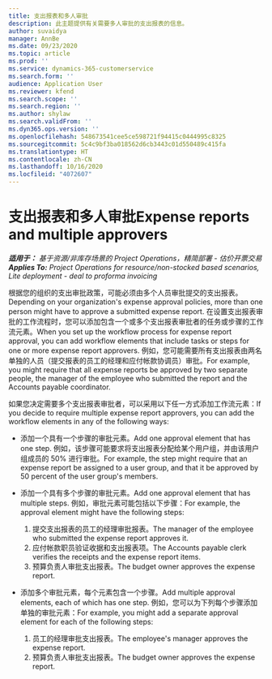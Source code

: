 ```yaml
---
title: 支出报表和多人审批
description: 此主题提供有关需要多人审批的支出报表的信息。
author: suvaidya
manager: AnnBe
ms.date: 09/23/2020
ms.topic: article
ms.prod: ''
ms.service: dynamics-365-customerservice
ms.search.form: ''
audience: Application User
ms.reviewer: kfend
ms.search.scope: ''
ms.search.region: ''
ms.author: shylaw
ms.search.validFrom: ''
ms.dyn365.ops.version: ''
ms.openlocfilehash: 548673541cee5ce598721f94415c0444995c8325
ms.sourcegitcommit: 5c4c9bf3ba018562d6cb3443c01d550489c415fa
ms.translationtype: HT
ms.contentlocale: zh-CN
ms.lasthandoff: 10/16/2020
ms.locfileid: "4072607"
---
```

# <a name="expense-reports-and-multiple-approvers"></a><span data-ttu-id="09b15-103">支出报表和多人审批</span><span class="sxs-lookup"><span data-stu-id="09b15-103">Expense reports and multiple approvers</span></span>

<span data-ttu-id="09b15-104">_**适用于：** 基于资源/非库存场景的 Project Operations，精简部署 - 估价开票交易_</span><span class="sxs-lookup"><span data-stu-id="09b15-104">_**Applies To:** Project Operations for resource/non-stocked based scenarios, Lite deployment - deal to proforma invoicing_</span></span>

<span data-ttu-id="09b15-105">根据您的组织的支出审批政策，可能必须由多个人员审批提交的支出报表。</span><span class="sxs-lookup"><span data-stu-id="09b15-105">Depending on your organization's expense approval policies, more than one person might have to approve a submitted expense report.</span></span> <span data-ttu-id="09b15-106">在设置支出报表审批的工作流程时，您可以添加包含一个或多个支出报表审批者的任务或步骤的工作流元素。</span><span class="sxs-lookup"><span data-stu-id="09b15-106">When you set up the workflow process for expense report approval, you can add workflow elements that include tasks or steps for one or more expense report approvers.</span></span> <span data-ttu-id="09b15-107">例如，您可能需要所有支出报表由两名单独的人员（提交报表的员工的经理和应付帐款协调员）审批。</span><span class="sxs-lookup"><span data-stu-id="09b15-107">For example, you might require that all expense reports be approved by two separate people, the manager of the employee who submitted the report and the Accounts payable coordinator.</span></span>

<span data-ttu-id="09b15-108">如果您决定需要多个支出报表审批者，可以采用以下任一方式添加工作流元素：</span><span class="sxs-lookup"><span data-stu-id="09b15-108">If you decide to require multiple expense report approvers, you can add the workflow elements in any of the following ways:</span></span>

- <span data-ttu-id="09b15-109">添加一个具有一个步骤的审批元素。</span><span class="sxs-lookup"><span data-stu-id="09b15-109">Add one approval element that has one step.</span></span> <span data-ttu-id="09b15-110">例如，该步骤可能要求将支出报表分配给某个用户组，并由该用户组成员的 50% 进行审批。</span><span class="sxs-lookup"><span data-stu-id="09b15-110">For example, the step might require that an expense report be assigned to a user group, and that it be approved by 50 percent of the user group's members.</span></span>
- <span data-ttu-id="09b15-111">添加一个具有多个步骤的审批元素。</span><span class="sxs-lookup"><span data-stu-id="09b15-111">Add one approval element that has multiple steps.</span></span> <span data-ttu-id="09b15-112">例如，审批元素可能包括以下步骤：</span><span class="sxs-lookup"><span data-stu-id="09b15-112">For example, the approval element might have the following steps:</span></span>

    1. <span data-ttu-id="09b15-113">提交支出报表的员工的经理审批报表。</span><span class="sxs-lookup"><span data-stu-id="09b15-113">The manager of the employee who submitted the expense report approves it.</span></span>
    2. <span data-ttu-id="09b15-114">应付帐款职员验证收据和支出报表项。</span><span class="sxs-lookup"><span data-stu-id="09b15-114">The Accounts payable clerk verifies the receipts and the expense report items.</span></span>
    3. <span data-ttu-id="09b15-115">预算负责人审批支出报表。</span><span class="sxs-lookup"><span data-stu-id="09b15-115">The budget owner approves the expense report.</span></span>

- <span data-ttu-id="09b15-116">添加多个审批元素，每个元素包含一个步骤。</span><span class="sxs-lookup"><span data-stu-id="09b15-116">Add multiple approval elements, each of which has one step.</span></span> <span data-ttu-id="09b15-117">例如，您可以为下列每个步骤添加单独的审批元素：</span><span class="sxs-lookup"><span data-stu-id="09b15-117">For example, you might add a separate approval element for each of the following steps:</span></span>

    1. <span data-ttu-id="09b15-118">员工的经理审批支出报表。</span><span class="sxs-lookup"><span data-stu-id="09b15-118">The employee's manager approves the expense report.</span></span>
    2. <span data-ttu-id="09b15-119">预算负责人审批支出报表。</span><span class="sxs-lookup"><span data-stu-id="09b15-119">The budget owner approves the expense report.</span></span>
